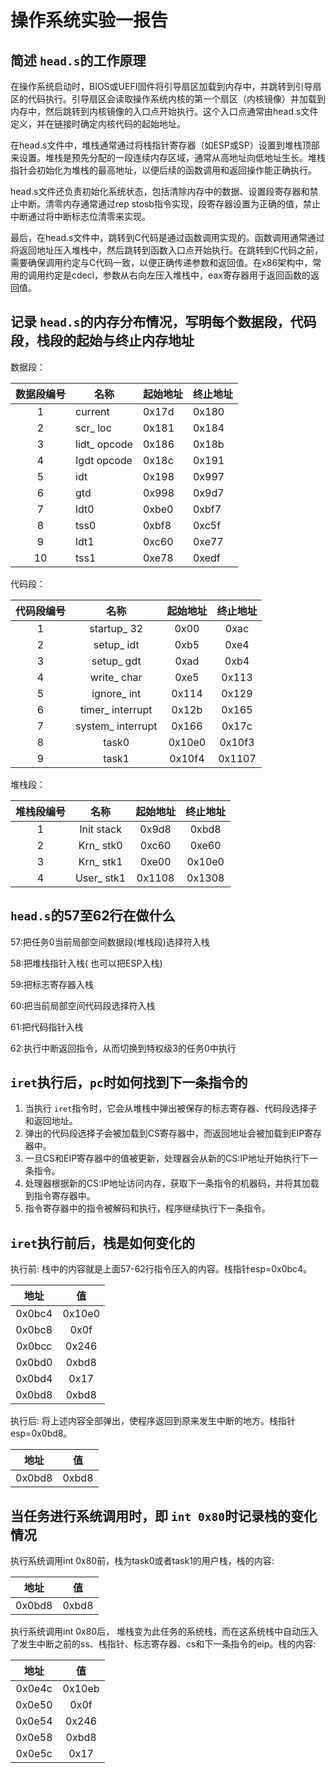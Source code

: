 # 操作系统实验一报告

## 简述 `head.s`的工作原理

在操作系统启动时，BIOS或UEFI固件将引导扇区加载到内存中，并跳转到引导扇区的代码执行。引导扇区会读取操作系统内核的第一个扇区（内核镜像）并加载到内存中，然后跳转到内核镜像的入口点开始执行。这个入口点通常由head.s文件定义，并在链接时确定内核代码的起始地址。

在head.s文件中，堆栈通常通过将栈指针寄存器（如ESP或SP）设置到堆栈顶部来设置。堆栈是预先分配的一段连续内存区域，通常从高地址向低地址生长。堆栈指针会初始化为堆栈的最高地址，以便后续的函数调用和返回操作能正确执行。

head.s文件还负责初始化系统状态，包括清除内存中的数据、设置段寄存器和禁止中断。清零内存通常通过rep stosb指令实现，段寄存器设置为正确的值，禁止中断通过将中断标志位清零来实现。

最后，在head.s文件中，跳转到C代码是通过函数调用实现的。函数调用通常通过将返回地址压入堆栈中，然后跳转到函数入口点开始执行。在跳转到C代码之前，需要确保调用约定与C代码一致，以便正确传递参数和返回值。在x86架构中，常用的调用约定是cdecl，参数从右向左压入堆栈中，eax寄存器用于返回函数的返回值。

## 记录 `head.s`的内存分布情况，写明每个数据段，代码段，栈段的起始与终止内存地址

数据段：

| 数据段编号 | 名称         | 起始地址 | 终止地址 |
| :--------: | ------------ | -------- | -------- |
|     1     | current      | 0x17d    | 0x180    |
|     2     | scr_ loc     | 0x181    | 0x184    |
|     3     | lidt_ opcode | 0x186    | 0x18b    |
|     4     | Igdt opcode  | 0x18c    | 0x191    |
|     5     | idt          | 0x198    | 0x997    |
|     6     | gtd          | 0x998    | 0x9d7    |
|     7     | ldt0         | 0xbe0    | 0xbf7    |
|     8     | tss0         | 0xbf8    | 0xc5f    |
|     9     | ldt1         | 0xc60    | 0xe77    |
|     10     | tss1         | 0xe78    | 0xedf    |

代码段：

| 代码段编号 |       名称       | 起始地址 | 终止地址 |
| :--------: | :---------------: | :------: | :------: |
|     1     |    startup_ 32    |   0x00   |   0xac   |
|     2     |    setup_ idt    |   0xb5   |   0xe4   |
|     3     |    setup_ gdt    |   0xad   |   0xb4   |
|     4     |    write_ char    |   0xe5   |  0x113  |
|     5     |    ignore_ int    |  0x114  |  0x129  |
|     6     | timer_ interrupt |  0x12b  |  0x165  |
|     7     | system_ interrupt |  0x166  |  0x17c  |
|     8     |       task0       |  0x10e0  |  0x10f3  |
|     9     |       task1       |  0x10f4  |  0x1107  |

堆栈段：

| 堆栈段编号 |    名称    | 起始地址 | 终止地址 |
| :--------: | :--------: | :------: | :------: |
|     1     | Init stack |  0x9d8  |  0xbd8  |
|     2     | Krn_ stk0 |  0xc60  |  0xe60  |
|     3     | Krn_ stk1 |  0xe00  |  0x10e0  |
|     4     | User_ stk1 |  0x1108  |  0x1308  |

## `head.s`的57至62行在做什么

57:把任务0当前局部空间数据段(堆栈段)选择符入栈

58:把堆栈指针入栈( 也可以把ESP入栈)

59:把标志寄存器入栈

60:把当前局部空间代码段选择符入栈

61:把代码指针入栈

62:执行中断返回指令，从而切换到特权级3的任务0中执行

## `iret`执行后，`pc`时如何找到下一条指令的

1. 当执行 `iret`指令时，它会从堆栈中弹出被保存的标志寄存器、代码段选择子和返回地址。
2. 弹出的代码段选择子会被加载到CS寄存器中，而返回地址会被加载到EIP寄存器中。
3. 一旦CS和EIP寄存器中的值被更新，处理器会从新的CS:IP地址开始执行下一条指令。
4. 处理器根据新的CS:IP地址访问内存，获取下一条指令的机器码，并将其加载到指令寄存器中。
5. 指令寄存器中的指令被解码和执行，程序继续执行下一条指令。

## `iret`执行前后，栈是如何变化的

执行前:
栈中的内容就是上面57-62行指令压入的内容。栈指针esp=0x0bc4。

|  地址  |   值   |
| :----: | :----: |
| 0x0bc4 | 0x10e0 |
| 0x0bc8 |  0x0f  |
| 0x0bcc | 0x246 |
| 0x0bd0 | 0xbd8 |
| 0x0bd4 |  0x17  |
| 0x0bd8 | 0xbd8 |

执行后:
将上述内容全部弹出，使程序返回到原来发生中断的地方。栈指针esp=0x0bd8。

| 地址   | 值    |
| ------ | ----- |
| 0x0bd8 | 0xbd8 |

## 当任务进行系统调用时，即 `int 0x80`时记录栈的变化情况

执行系统调用int 0x80前，栈为task0或者task1的用户栈，栈的内容:

| 地址   | 值    |
| ------ | ----- |
| 0x0bd8 | 0xbd8 |

执行系统调用int 0x80后， 堆栈变为此任务的系统栈，而在这系统栈中自动压入了发生中断之前的ss、栈指针、标志寄存器、cs和下一条指令的eip。栈的内容:

|  地址  |   值   |
| :----: | :----: |
| 0x0e4c | 0x10eb |
| 0x0e50 |  0x0f  |
| 0x0e54 | 0x246 |
| 0x0e58 | 0xbd8 |
| 0x0e5c |  0x17  |
